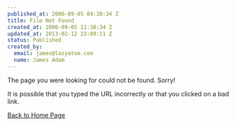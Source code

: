 ```yaml
--- 
published_at: 2006-09-05 04:38:34 Z
title: File Not Found
created_at: 2006-09-05 11:38:34 Z
updated_at: 2013-02-12 23:09:11 Z
status: Published
created_by: 
  email: james@lazyatom.com
  name: James Adam
---
```


The page you were looking for could not be found.  Sorry!

<script type="text/javascript">
document.write('<p>Attempted URL: <code>'+window.location.pathname+'</code>');
</script>

It is possible that you typed the URL incorrectly or that you clicked on a bad link.

[Back to Home Page](/)

